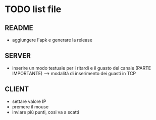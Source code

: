 # TODO list file

## README
- aggiungere l'apk e generare la release

## SERVER
- inserire un modo testuale per i ritardi e il guasto del canale (PARTE IMPORTANTE) --> modalità di inserimento dei guasti in TCP

## CLIENT
- settare valore IP
- premere il mouse
- inviare più punti, cosi va a scatti